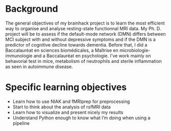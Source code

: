 # Background
The general objectives of my brainhack project is to learn the most efficient way to organise and analyse resting-state functionnal MRI data. My Ph. D. project will be to assess if the default-mode network (DMN) differs between MCI subject with and without depressive symptoms and if the DMN is a predictor of cognitive decline towards dementia. Before that, I did a Baccalauréat en sciences biomédicales, a Maîtrise en microbiologie-immunologie and a Baccalauréat en psychologie. I've work mainly on behavorial test in mice, metabolism of neutrophils and sterile inflammation as seen in autoimmune disease.
# Specific learning objectives
* Learn how to use NIAK and fMRIprep for preprocessing
* Start to think about the analysis of rsfMRI data
* Learn how to visualize and present nicely my results
* Understand Python enough to know what I’m doing when using a pipeline
